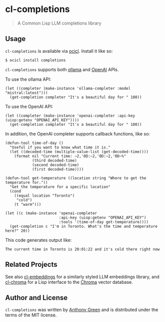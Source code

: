 # cl-completions
> A Common Lisp LLM completions library

Usage
------

`cl-completions` is available via [ocicl](https://github.com/ocicl/ocicl).  Install it like so:
```
$ ocicl install completions
```

`cl-completions` supports both [ollama](https://ollama.com/) and [OpenAI](https://openai.com/blog/openai-api) APIs.

To use the ollama API:

```
(let ((completer (make-instance 'ollama-completer :model "mistral:latest")))
  (get-completion completer "It's a beautiful day for " 100))
```

To use the OpenAI API:

```
(let ((completer (make-instance 'openai-completer :api-key (uiop:getenv "OPENAI_API_KEY"))))
  (get-completion completer "It's a beautiful day for " 100))
```

In addition, the OpenAI completer supports callback functions, like so:

```
(defun-tool time-of-day ()
  "Useful if you want to know what time it is."
  (let ((decoded-time (multiple-value-list (get-decoded-time))))
    (format nil "Current time: ~2,'0D:~2,'0D:~2,'0D~%"
            (third decoded-time)
            (second decoded-time)
            (first decoded-time))))

(defun-tool get-temperature ((location string "Where to get the temperature for."))
  "Get the temperature for a specific location"
  (cond
    ((equal location "Toronto")
     "cold")
    (t "warm")))

(let ((c (make-instance 'openai-completer
                        :api-key (uiop:getenv "OPENAI_API_KEY")
                        :tools '(time-of-day get-temperature))))
  (get-completion c "I'm in Toronto. What's the time and temperature here?" 20))
```

This code generates output like:
```
The current time in Toronto is 20:01:22 and it's cold there right now
```

Related Projects
-----------------

See also [cl-embeddings](https://github.com/atgreen/cl-embeddings) for
a similarly styled LLM embeddings library, and
[cl-chroma](https://github.com/atgreen/cl-chroma) for a Lisp interface
to the [Chroma](https://www.trychroma.com/) vector database.

Author and License
-------------------

``cl-completions`` was written by [Anthony
Green](https://github.com/atgreen) and is distributed under the terms
of the MIT license.
